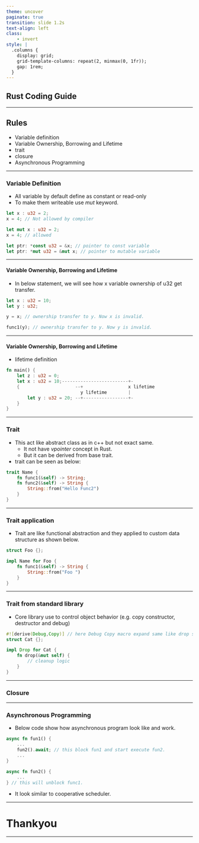 ```yaml
---
theme: uncover
paginate: true
transition: slide 1.2s
text-align: left
class:
    - invert
style: |
  .columns {
    display: grid;
    grid-template-columns: repeat(2, minmax(0, 1fr));
    gap: 1rem;
  }
---
```


## <!--fit-->Rust Coding Guide

---

## Rules

- Variable definition
- Variable Ownership, Borrowing and Lifetime
- trait 
- closure 
- Asynchronous Programming

---

### Variable Definition

- All variable by default define as constant or read-only
- To make them writeable use _mut_ keyword.
```rust
let x : u32 = 2;
x = 4; // Not allowed by compiler

let mut x : u32 = 2;
x = 4; // allowed

let ptr: *const u32 = &x; // pointer to const variable
let ptr: *mut u32 = &mut x; // pointer to mutable variable

```
---

#### Variable Ownership, Borrowing and Lifetime

- In below statement, we will see how x variable ownership of u32 get transfer.
```rust
let x : u32 = 10;
let y : u32;

y = x; // ownership transfer to y. Now x is invalid.

func1(y); // ownership transfer to y. Now y is invalid.  
```

---

#### Variable Ownership, Borrowing and Lifetime

- lifetime definition
```rust
fn main() {
    let z : u32 = 0;
    let x : u32 = 10;-------------------------+-
    {                     --+                 x lifetime
                            y lifetime        |
        let y : u32 = 20; --+-----------------+-
    }
}
```

---

### Trait

- This act like abstract class as in c++ but not exact same. 
    - It not have _vpointer_ concept in Rust.
    - But it can be derived from base trait.
- trait can be seen as below:
```rust
trait Name {
    fn func1(&self) -> String;
    fn func2(&self) -> String {
        String::from("Hello Func2")
    }
}
```

---

### Trait application

- Trait are like functional abstraction and they applied to custom data structure as shown below.

```rust
struct Foo {};

impl Name for Foo {
    fn func1(&self) -> String {
        String::from("Foo ")
    }
}
```

---

### Trait from standard library

- Core library use to control object behavior (e.g. copy constructor, destructor and debug)
```rust
#![derive(Debug,Copy)] // here Debug Copy macro expand same like drop shown below.
struct Cat {};

impl Drop for Cat {
    fn drop(&mut self) {
        // cleanup logic
    }
}
```
---

### Closure

---

### Asynchronous Programming

- Below code show how asynchronous program look like and work.
```rust
async fn fun1() {
    ...
    fun2().await; // this block fun1 and start execute fun2. 
    ...
}

async fn fun2() {
    ...
} // this will unblock func1.

```
- It look similar to cooperative scheduler.

---

# Thankyou

---
